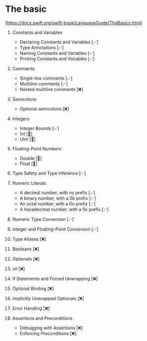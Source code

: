 #  The basic 
(https://docs.swift.org/swift-book/LanguageGuide/TheBasics.html)

1. Constants and Variables
    - Declaring Constants and Variables [✅]
    - Type Annotations [✅]
    - Naming Constants and Variables [✅]
    - Printing Constants and Variables [✅]

2. Comments
    - Single-line comments [✅]
    - Multiline comments [✅]
    - Nested multiline comments [❌]

3. Semicolons
    - Optional semicolons [❌]
    
4. Integers
    - Integer Bounds [✅]
    - Int [🌟]
    - UInt [🌟]
    
5. Floating-Point Numbers 
    - Double [🌟]
    - Float [🌟]
    
6. Type Safety and Type Inference [✅]

7. Numeric Literals
    - A decimal number, with no prefix [✅]
    - A binary number, with a 0b prefix [✅] 
    - An octal number, with a 0o prefix [✅]
    - A hexadecimal number, with a 0x prefix [✅]
    
8. Numeric Type Conversion [✅]
9. Integer and Floating-Point Conversion [✅]

10. Type Aliases [❌]
11. Booleans [❌]
12. Optionals [❌]
13. nil [❌]
14. If Statements and Forced Unwrapping [❌]
15. Optional Binding [❌]
16. Implicitly Unwrapped Optionals [❌]
17. Error Handling [❌]
18. Assertions and Preconditions
    - Debugging with Assertions [❌]
    - Enforcing Preconditions [❌]

